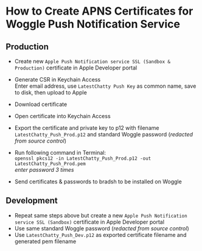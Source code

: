 #  How to Create APNS Certificates for Woggle Push Notification Service

## Production

- Create new `Apple Push Notification service SSL (Sandbox & Production)` certificate in Apple Developer portal

- Generate CSR in Keychain Access  
  Enter email address, use `LatestChatty Push Key` as common name, save to disk, then upload to Apple

- Download certificate

- Open certificate into Keychain Access

- Export the certificate and private key to p12 with filename `LatestChatty_Push_Prod.p12` and standard Woggle password (*redacted from source control*)

- Run following command in Terminal:  
  `openssl pkcs12 -in LatestChatty_Push_Prod.p12 -out LatestChatty_Push_Prod.pem`  
  *enter password 3 times*

- Send certificates & passwords to bradsh to be installed on Woggle

## Development

- Repeat same steps above but create a new `Apple Push Notification service SSL (Sandbox)` certificate in Apple Developer portal
- Use same standard Woggle password (*redacted from source control*)
- Use `LatestChatty_Push_Dev.p12` as exported certificate filename and generated pem filename
